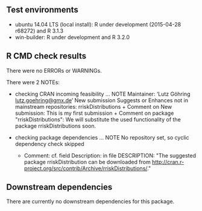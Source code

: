 ## Test environments
* ubuntu 14.04 LTS (local install): R under development (2015-04-28 r68272) and R 3.1.3
* win-builder: R under development and R 3.2.0

## R CMD check results
There were no ERRORs or WARNINGs. 

There were 2 NOTEs:

* checking CRAN incoming feasibility ... NOTE
   Maintainer: ‘Lutz Göhring <lutz.goehring@gmx.de>’
   New submission
   Suggests or Enhances not in mainstream repositories:
   rriskDistributions
      + Comment on New submission: This is my first submission
      + Comment on package "rriskDistributions": We will substitute the used functionality of the 
      package rriskDistributions soon. 
  
* checking package dependencies ... NOTE
  No repository set, so cyclic dependency check skipped  
    + Comment: cf. field Description: in file DESCRIPTION: "The 
    suggested package rriskDistribution can be downloaded from 
    http://cran.r-project.org/src/contrib/Archive/rriskDistributions/."

## Downstream dependencies
There are currently no downstream dependencies for this package.

